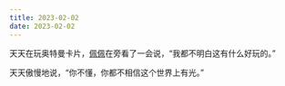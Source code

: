 ```yaml
---
title: 2023-02-02
date: 2023-02-02
---
```


天天在玩奥特曼卡片，[佩佩](tags/佩佩.md)在旁看了一会说，“我都不明白这有什么好玩的。”

天天傲慢地说，“你不懂，你都不相信这个世界上有光。”